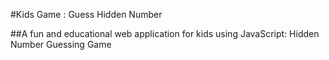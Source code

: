 #Kids Game : Guess Hidden Number

##A fun and educational web application for kids using JavaScript: Hidden Number Guessing Game
